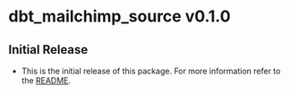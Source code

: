 # dbt_mailchimp_source v0.1.0

## Initial Release
- This is the initial release of this package. For more information refer to the [README](/README.md).
